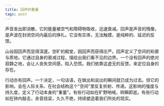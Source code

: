 ```yaml
---
title: 回声的重量
tags: post
---
```

<p>声音发出即消散，它的能量被空气和障碍物吸收，迅速衰减。回声是声音的残像，是声波在封闭空间内最后的挣扎。它没有实体，无法触摸，是纯粹的、延迟的反馈。</p><p>山谷因回声而显得深邃。空旷的殿堂，因回声而获得庄严。回声定义了空间的轮廓与质地。它通过自身的衰减过程，描绘出我们看不见的边界。一个没有回声的绝对寂静之地，会让人丧失空间感，陷入恐慌。我们依靠这虚无的反馈，来定位自身的存在。</p><p>行动亦有回声。一个决定，一句话语，在做出和说出的瞬间就已成为过去。但它的影响，会在人际关系、在社会结构这个"空间"里反复折射、传递。这影响的强度与持久度，定义了行动本身的"重量"。有些行动如在旷野呐喊，转瞬即逝。有些行动如在钟内敲击，余音绕梁，久久不绝，持续塑造着我们所处的现实。</p> 
